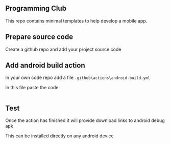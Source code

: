 ## Programming Club

This repo contains minimal templates to help develop a mobile app.

## Prepare source code

Create a github repo and add your project source code

## Add android build action

In your own code repo add a file `.github\actions\android-build.yml`

In this file paste the code

```yml

```

## Test

Once the action has finished it will provide download links to android debug apk

This can be installed directly on any android device
